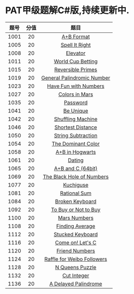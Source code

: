 # PAT甲级题解C#版,持续更新中.

| 题号 | 分值 |                             题目                             |
| :--: | :--: | :----------------------------------------------------------: |
| 1001 |  20  | [A+B Format](https://jiayaoo3o.github.io/2019/04/16/1001-A-B-Format/) |
| 1005 |  20  | [Spell It Right](https://jiayaoo3o.github.io/2019/04/16/1005-Spell-It-Right/) |
| 1008 |  20  | [Elevator](https://jiayaoo3o.github.io/2019/04/16/1008-Elevator/) |
| 1011 |  20  | [World Cup Betting](https://jiayaoo3o.github.io/2019/04/16/1011-World-Cup-Betting/) |
| 1015 |  20  | [Reversible Primes](https://jiayaoo3o.github.io/2019/04/16/1015-Reversible-Primes/) |
| 1019 |  20  | [General Palindromic Number](https://jiayaoo3o.github.io/2019/04/17/1019-General-Palindromic-Number/) |
| 1023 |  20  | [Have Fun with Numbers](https://jiayaoo3o.github.io/2019/04/17/1023-Have-Fun-with-Numbers/) |
| 1027 |  20  | [Colors in Mars](https://jiayaoo3o.github.io/2019/04/18/1027-Colors-in-Mars/) |
| 1035 |  20  | [Password](https://jiayaoo3o.github.io/2019/04/18/1035-Password/) |
| 1041 |  20  | [Be Unique](https://jiayaoo3o.github.io/2019/04/19/1041-Be-Unique/) |
| 1042 |  20  | [Shuffling Machine](https://jiayaoo3o.github.io/2019/04/19/1042-Shuffling-Machine/) |
| 1046 |  20  | [Shortest Distance](https://jiayaoo3o.github.io/2019/04/20/1046-Shortest-Distance/) |
| 1050 |  20  | [String Subtraction](https://jiayaoo3o.github.io/2019/04/22/1050-String-Subtraction/) |
| 1054 |  20  | [The Dominant Color](https://jiayaoo3o.github.io/2019/04/22/1054-The-Dominant-Color/) |
| 1058 |  20  | [A+B in Hogwarts](https://jiayaoo3o.github.io/2019/04/22/1058-A-B-in-Hogwarts/) |
| 1061 |  20  | [Dating](https://jiayaoo3o.github.io/2019/04/23/1061-Dating/) |
| 1065 |  20  | [A+B and C (64bit)](https://jiayaoo3o.github.io/2019/04/23/1065-A-B-and-C-64bit/) |
| 1069 |  20  | [The Black Hole of Numbers](https://jiayaoo3o.github.io/2019/04/23/1069-The-Black-Hole-of-Numbers/) |
| 1077 |  20  | [Kuchiguse](https://jiayaoo3o.github.io/2019/04/26/1077-Kuchiguse/) |
| 1081 |  20  | [Rational Sum](https://jiayaoo3o.github.io/2019/04/26/1081-Rational-Sum/) |
| 1084 |  20  | [Broken Keyboard](https://jiayaoo3o.github.io/2019/04/28/1084-Broken-Keyboard/) |
| 1092 |  20  | [To Buy or Not to Buy](https://jiayaoo3o.github.io/2019/04/28/1092-To-Buy-or-Not-to-Buy/) |
| 1100 |  20  | [Mars Numbers](https://jiayaoo3o.github.io/2019/04/29/1100-Mars-Numbers/) |
| 1108 |  20  | [Finding Average](https://jiayaoo3o.github.io/2019/04/30/1108-Finding-Average/) |
| 1112 |  20  | [Stucked Keyboard](https://jiayaoo3o.github.io/2019/05/01/1112-Stucked-Keyboard/) |
| 1116 |  20  | [Come on! Let's C](https://jiayaoo3o.github.io/2019/05/03/1116-Come-on-Let-s-C/) |
| 1120 |  20  | [Friend Numbers](https://jiayaoo3o.github.io/2019/05/03/1120-Friend-Numbers/) |
| 1124 |  20  | [Raffle for Weibo Followers](https://jiayaoo3o.github.io/2019/05/04/1124-Raffle-for-Weibo-Followers/) |
| 1128 |  20  | [N Queens Puzzle](https://jiayaoo3o.github.io/2019/05/05/1128-N-Queens-Puzzle/) |
| 1132 |  20  | [Cut Integer](https://jiayaoo3o.github.io/2019/05/06/1132-Cut-Integer/) |
| 1136 |  20  | [A Delayed Palindrome](https://jiayaoo3o.github.io/2019/05/06/1136-A-Delayed-Palindrome/) |

